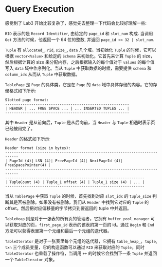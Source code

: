 # Query Execution
感觉到了 Lab3 开始比较复杂了，感觉先去整理一下代码会比较好理解一些:  
  
`RID` 表示的是 `Record Identifier`, 由给定的 `page_id` 和 `slot_num` 构成. 当调用 `Get` 方法的时候，他返回一个 64 位的整数, 并返回 `page_id << 32 | slot_num`.  
  
`Tuple` 有 `allocated_`, `rid`, `size_`, `data` 几个域。当初始化 `Tuple` 的时候，它可以根据 `vector<Value>` 和给定的 `Schema` 来初始化。它首先来计算 `Tuple` 的 size，然后根据计算的 size 来分配内存，之后根据输入的每个值对于 `values` 的每个值写入 `data` 域中作序列化。当从 `Tuple` 中获取数据的时候，需要提供 `schema` 和 `column_idx` 从而从 `Tuple` 中获取数据。 
  
`TablePage` 是 `Page` 的具体类，它是在 `Page` 的 `data` 域中具体存储的内容。它的存储格式如下所示:
```
Slotted page format:
---------------------------------------------------------
| HEADER | ... FREE SPACE ... | ... INSERTED TUPLES ... |
---------------------------------------------------------
```
其中 `Header` 是从前向后，`Tuple` 是从后向前，当 `Header` 与 `Tuple` 相遇时表示页已经被用完了。  
  
`Header` 的格式如下所示:
```
Header format (size in bytes):
----------------------------------------------------------------------------
| PageId (4)| LSN (4)| PrevPageId (4)| NextPageId (4)| FreeSpacePointer(4) |
----------------------------------------------------------------------------
----------------------------------------------------------------
| TupleCount (4) | Tuple_1 offset (4) | Tuple_1 size (4) | ... |
----------------------------------------------------------------
```  
当从 `TablePage` 中获取 `Tuple` 的时候，首先找到对应 `slot_idx` 的 `tuple_size` 判断其是否被删除。如果没有被删除。我们从 `Header` 中找到它对应的 `Tuple` 的 offset。然后把对应偏移量的字节拷贝到要返回的 tuple 中并返回。  

`TableHeap` 则是对于一张表的所有页的管理者，它拥有 `buffer_pool_manager` 可以获取对应的页，`first_page_id` 表示的该表的第一页的 id。通过 `Begin` 和 `End` 方法可以获得表里第一个元组和最后一个元组的迭代器。 
  
`TableIterator` 是对于一张表里每个元组的迭代器，它拥有 `table_heap_`，`tuple`, `txn` 三个成员变量，它的构造函数可以通过 `RID` 来获取对应的 `Tuple`。同时 `TableIterator` 也重载了操作符，当调用 `++` 的时候它会找到下一条 `Tuple` 并返回一个 `TableIterator` 对象。
